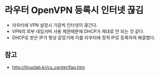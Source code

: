 # 라우터 OpenVPN 등록시 인터넷 끊김

* 라우터에 VPN 설정시 가끔씩 인터넷이 끊긴다. 
* VPN의 외부 네임서버 사용 제한때문에 DHCP가 제대로 안 되는 것 같다. 
* DHCP로 받은 IP가 항상 같았기에 이를 라우터에 정적 IP로 등록하여 해결했다. 

## 참고
* http://linuxlab.kr/cs_center/faq.htm